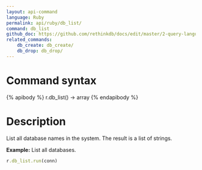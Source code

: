 ```yaml
---
layout: api-command 
language: Ruby
permalink: api/ruby/db_list/
command: db_list
github_doc: https://github.com/rethinkdb/docs/edit/master/2-query-language/api/ruby/accessing-rql/db_list.md
related_commands:
    db_create: db_create/
    db_drop: db_drop/
---
```



# Command syntax #

{% apibody %}
r.db_list() &rarr; array
{% endapibody %}

# Description #

List all database names in the system. The result is a list of strings.

__Example:__ List all databases.

```rb
r.db_list.run(conn)
```
